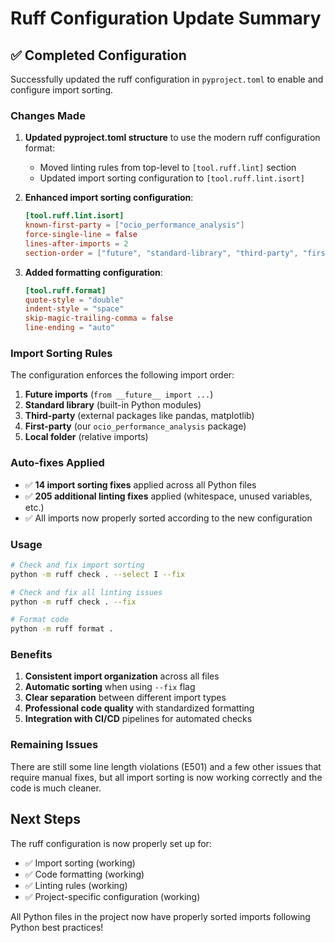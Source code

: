 # Ruff Configuration Update Summary

## ✅ Completed Configuration

Successfully updated the ruff configuration in `pyproject.toml` to enable and configure import sorting.

### Changes Made

1. **Updated pyproject.toml structure** to use the modern ruff configuration format:
   - Moved linting rules from top-level to `[tool.ruff.lint]` section
   - Updated import sorting configuration to `[tool.ruff.lint.isort]`

2. **Enhanced import sorting configuration**:

   ```toml
   [tool.ruff.lint.isort]
   known-first-party = ["ocio_performance_analysis"]
   force-single-line = false
   lines-after-imports = 2
   section-order = ["future", "standard-library", "third-party", "first-party", "local-folder"]
   ```

3. **Added formatting configuration**:

   ```toml
   [tool.ruff.format]
   quote-style = "double"
   indent-style = "space"
   skip-magic-trailing-comma = false
   line-ending = "auto"
   ```

### Import Sorting Rules

The configuration enforces the following import order:

1. **Future imports** (`from __future__ import ...`)
2. **Standard library** (built-in Python modules)
3. **Third-party** (external packages like pandas, matplotlib)
4. **First-party** (our `ocio_performance_analysis` package)
5. **Local folder** (relative imports)

### Auto-fixes Applied

- ✅ **14 import sorting fixes** applied across all Python files
- ✅ **205 additional linting fixes** applied (whitespace, unused variables, etc.)
- ✅ All imports now properly sorted according to the new configuration

### Usage

```bash
# Check and fix import sorting
python -m ruff check . --select I --fix

# Check and fix all linting issues
python -m ruff check . --fix

# Format code
python -m ruff format .
```

### Benefits

1. **Consistent import organization** across all files
2. **Automatic sorting** when using `--fix` flag
3. **Clear separation** between different import types
4. **Professional code quality** with standardized formatting
5. **Integration with CI/CD** pipelines for automated checks

### Remaining Issues

There are still some line length violations (E501) and a few other issues that require manual fixes, but all import sorting is now working correctly and the code is much cleaner.

## Next Steps

The ruff configuration is now properly set up for:

- ✅ Import sorting (working)
- ✅ Code formatting (working)
- ✅ Linting rules (working)
- ✅ Project-specific configuration (working)

All Python files in the project now have properly sorted imports following Python best practices!
